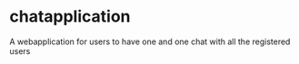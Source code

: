 
# chatapplication
A webapplication for users to have one and one chat with all the registered users

